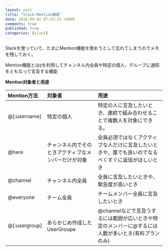 ```yaml
---
layout: post
title: "Slack-Mention機能"
date: 2016-09-02 07:53:33 +0000
comments: true
published: true
categories: [slack]
---
```


Slackを使っていて、たまにMention機能を使おうとして忘れてしまうのでメモを残しておく。

Mention機能とは`@`を利用してチャンネル内全員や特定の個人、グループに通知をともなって言及する機能

<!--more-->

**Mention対象者と用途**

| Mention方法 | 対象者 | 用途 |
|:--|:--|:--|
| @[:username] | 特定の個人 | 特定の人に言及したいとき、連続で組み合わせることで複数人を対象にできる。 |
| @here | チャンネル内でそのときアクティブなメンバーだけが対象 | 全員必須ではなくアクティブな人だけに言及したいときや、誰でも良いのでなるべくすぐに返信がほしいとき |
| @channel | チャンネル内全員 | 全員に言及したいときや、緊急度が高いとき |
| @everyone | チーム全員 | チームメンバー全員に言及したいとき |
| @[:usergroup] | あらかじめ作成したUserGroupe | @channelなどで言及うするには範囲が広いときや特定のメンバーに@するには人数が多いとき(有料プランのみ) |



